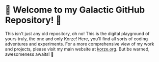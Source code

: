 # 🚀 Welcome to my Galactic GitHub Repository! 🌌

This isn't just any old repository, oh no! This is the digital playground of yours truly, the one and only Korze! Here, you'll find all sorts of coding adventures and experiments. For a more comprehensive view of my work and projects, please visit my main website at [korze.org](http://korze.org). But be warned, awesomeness awaits! 🎉
